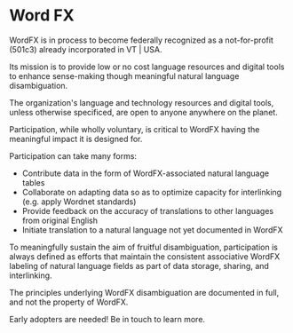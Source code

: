 # Word FX

WordFX is in process to become federally recognized as a not-for-profit (501c3) already incorporated in VT | USA. 

Its mission is to provide low or no cost language resources and digital tools to enhance sense-making though meaningful natural language disambiguation. 

The organization's language and technology resources and digital tools, unless otherwise specificed, are open to anyone anywhere on the planet. 

Participation, while wholly voluntary, is critical to WordFX having the meaningful impact it is designed for. 

Participation can take many forms:
- Contribute data in the form of WordFX-associated natural language tables
- Collaborate on adapting data so as to optimize capacity for interlinking (e.g. apply Wordnet standards) 
- Provide feedback on the accuracy of translations to other languages from original English
- Initiate translation to a natural language not yet documented in WordFX

To meaningfully sustain the aim of fruitful disambiguation, participation is always defined as efforts that maintain the consistent associative WordFX labeling of natural language fields as part of data storage, sharing, and interlinking. 

The principles underlying WordFX disambiguation are documented in full, and not the property of WordFX. 

Early adopters are needed! Be in touch to learn more. 
